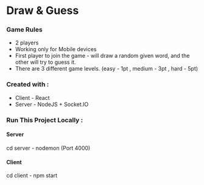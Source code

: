 # Draw & Guess

### Game Rules
* 2 players 
* Working only for Mobile devices
* First player to join the game - will draw a random given word, and the other will try to guess it. 
* There are 3 different game levels. (easy - 1pt , medium - 3pt , hard - 5pt)

### Created with :

* Client - React
* Server - NodeJS + Socket.IO

### Run This Project Locally :
#### Server
cd server - nodemon (Port 4000)
#### Client
cd client - npm start

